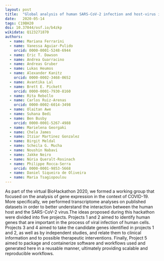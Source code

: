 ```yaml
---
layout: post
title:  "Global analysis of human SARS-CoV-2 infection and host-virus interaction"
date:   2020-05-14
tags: C19BH20
doi: 10.37044/osf.io/b4zkp
wikidata: Q123271870
authors:
  - name: Mariana Ferrarini
  - name: Vanessa Aguiar-Pulido
    orcid: 0000-0001-5248-6944
  - name: Eric T. Dawson
  - name: Andrea Guarracino
  - name: Andreas Gruber
  - name: Lukas Heumos
  - name: Alexander Kanitz
    orcid: 0000-0002-3468-0652
  - name: Avantika Lal
  - name: Brett E. Pickett
    orcid: 0000-0001-7930-8160
  - name: Rita Rebollo
  - name: Carlos Ruiz-Arenas
    orcid: 0000-0002-6014-3498
  - name: Olaitan Awe
  - name: Suhana Bedi
  - name: Ben Busby
    orcid: 0000-0001-5267-4988
  - name: Marielena Georgaki
  - name: Chela James
  - name: Itziar Martinez Gonzalez
  - name: Birgit Meldal
  - name: Scheila G. Mucha
  - name: Noushin Nabavi
  - name: Jakke Neiro
  - name: Núria Queralt-Rosinach
  - name: Philippe Rocca-Serra
    orcid: 0000-0001-9853-5668
  - name: Daniel Siqueira de Oliveira
  - name: Maria Tsagiopoulou
---
```


As part of the virtual BioHackathon 2020, we formed a working group that focused on the analysis of gene expression in the context of COVID-19. More specifically, we performed transcriptome analyses on published datasets in order to better understand the interaction between the human host and the SARS-CoV-2 virus.The ideas proposed during this hackathon were divided into five projects. Projects 1 and 2 aimed to identify human genes that are important in the process of viral infection of human cells. Projects 3 and 4 aimed to take the candidate genes identified in projects 1 and 2, as well as by independent studies, and relate them to clinical information and to possible therapeutic interventions. Finally, Project 5 aimed to package and containerize software and workflows used and generated here in a reusable manner, ultimately providing scalable and reproducible workflows.

